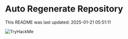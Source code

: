 # Auto Regenerate Repository

This README was last updated: 2025-01-21 05:51:11

 ![TryHackMe](https://tryhackme.com/badge/533634)